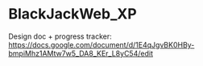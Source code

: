 # BlackJackWeb_XP
Design doc + progress tracker: https://docs.google.com/document/d/1E4qJgvBK0HBy-bmpiMhz1AMtw7w5_DA8_KEr_L8yC54/edit
